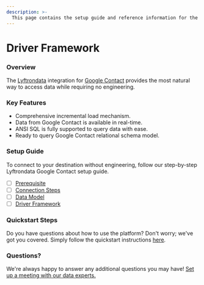 ```yaml
---
description: >-
  This page contains the setup guide and reference information for the Google Contact source connector.
---
```


# Driver Framework

### Overview

The [Lyftrondata](https://www.lyftrondata.com/) integration for [Google Contact](None) provides the most natural way to access data while requiring no engineering.

### Key Features

* Comprehensive incremental load mechanism.
* Data from Google Contact is available in real-time.&#x20;
* ANSI SQL is fully supported to query data with ease.
* Ready to query Google Contact relational schema model.

### Setup Guide

To connect to your destination without engineering, follow our step-by-step Lyftrondata Google Contact setup guide.

* [ ] [Prerequisite](../prerequisite.md)
* [ ] [Connection Steps](../connection-steps.md)
* [ ] [Data Model](../data-model/erd.md)
* [ ] [Driver Framework](../driver-framework/)

### Quickstart Steps

Do you have questions about how to use the platform? Don't worry; we've got you covered. Simply follow the quickstart instructions [here](../driver-framework/README.md).

### Questions? <a href="#questions" id="questions"></a>

We're always happy to answer any additional questions you may have! [Set up a meeting with our data experts.](https://www.lyftrondata.com/book-a-meeting/)


